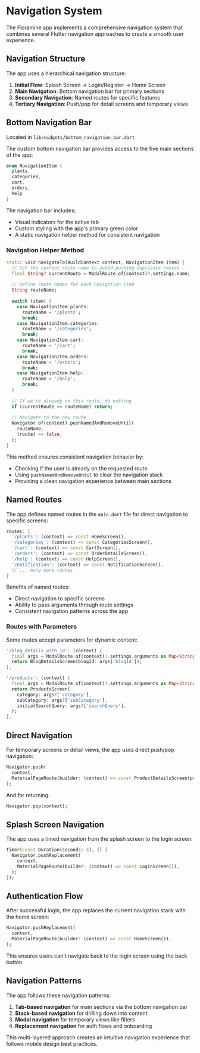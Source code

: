 # Navigation System

The Floramine app implements a comprehensive navigation system that combines several Flutter navigation approaches to create a smooth user experience.

## Navigation Structure

The app uses a hierarchical navigation structure:

1. **Initial Flow**: Splash Screen → Login/Register → Home Screen
2. **Main Navigation**: Bottom navigation bar for primary sections
3. **Secondary Navigation**: Named routes for specific features
4. **Tertiary Navigation**: Push/pop for detail screens and temporary views

## Bottom Navigation Bar

Located in `lib/widgets/bottom_navigation_bar.dart`

The custom bottom navigation bar provides access to the five main sections of the app:

```dart
enum NavigationItem {
  plants,
  categories,
  cart,
  orders,
  help
}
```

The navigation bar includes:
- Visual indicators for the active tab
- Custom styling with the app's primary green color
- A static navigation helper method for consistent navigation

### Navigation Helper Method

```dart
static void navigateTo(BuildContext context, NavigationItem item) {
  // Get the current route name to avoid pushing duplicate routes
  final String? currentRoute = ModalRoute.of(context)?.settings.name;
  
  // Define route names for each navigation item
  String routeName;
  
  switch (item) {
    case NavigationItem.plants:
      routeName = '/plants';
      break;
    case NavigationItem.categories:
      routeName = '/categories';
      break;
    case NavigationItem.cart:
      routeName = '/cart';
      break;
    case NavigationItem.orders:
      routeName = '/orders';
      break;
    case NavigationItem.help:
      routeName = '/help';
      break;
  }
  
  // If we're already on this route, do nothing
  if (currentRoute == routeName) return;
  
  // Navigate to the new route
  Navigator.of(context).pushNamedAndRemoveUntil(
    routeName,
    (route) => false,
  );
}
```

This method ensures consistent navigation behavior by:
- Checking if the user is already on the requested route
- Using `pushNamedAndRemoveUntil` to clear the navigation stack
- Providing a clean navigation experience between main sections

## Named Routes

The app defines named routes in the `main.dart` file for direct navigation to specific screens:

```dart
routes: {
  '/plants': (context) => const HomeScreen(),
  '/categories': (context) => const CategoriesScreen(),
  '/cart': (context) => const CartScreen(),
  '/orders': (context) => const OrderDetailsScreen(),
  '/help': (context) => const HelpScreen(),
  '/notification': (context) => const NotificationScreen(),
  // ... many more routes
}
```

Benefits of named routes:
- Direct navigation to specific screens
- Ability to pass arguments through route settings
- Consistent navigation patterns across the app

### Routes with Parameters

Some routes accept parameters for dynamic content:

```dart
'/blog_details_with_id': (context) {
  final args = ModalRoute.of(context)!.settings.arguments as Map<String, dynamic>;
  return BlogDetailsScreen(blogId: args['blogId']);
},

'/products': (context) {
  final args = ModalRoute.of(context)?.settings.arguments as Map<String, dynamic>?;
  return ProductsScreen(
    category: args?['category'],
    subCategory: args?['subCategory'],
    initialSearchQuery: args?['searchQuery'],
  );
},
```

## Direct Navigation

For temporary screens or detail views, the app uses direct push/pop navigation:

```dart
Navigator.push(
  context,
  MaterialPageRoute(builder: (context) => const ProductDetailsScreen(product: product)),
);
```

And for returning:

```dart
Navigator.pop(context);
```

## Splash Screen Navigation

The app uses a timed navigation from the splash screen to the login screen:

```dart
Timer(const Duration(seconds: 3), () {
  Navigator.pushReplacement(
    context,
    MaterialPageRoute(builder: (context) => const LoginScreen()),
  );
});
```

## Authentication Flow

After successful login, the app replaces the current navigation stack with the home screen:

```dart
Navigator.pushReplacement(
  context,
  MaterialPageRoute(builder: (context) => const HomeScreen()),
);
```

This ensures users can't navigate back to the login screen using the back button.

## Navigation Patterns

The app follows these navigation patterns:

1. **Tab-based navigation** for main sections via the bottom navigation bar
2. **Stack-based navigation** for drilling down into content
3. **Modal navigation** for temporary views like filters
4. **Replacement navigation** for auth flows and onboarding

This multi-layered approach creates an intuitive navigation experience that follows mobile design best practices. 